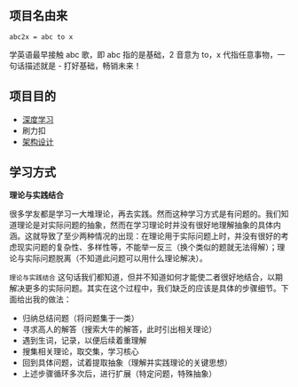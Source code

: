 ## 项目名由来

`abc2x = abc to x`

学英语最早接触 abc 歌，即 abc 指的是基础，2 音意为 to，x 代指任意事物，一句话描述就是 - 打好基础，畅销未来！

## 项目目的
- [深度学习](dl.md)
- 刷力扣
- [架构设计](jgsj.md)

## 学习方式
**理论与实践结合**

很多学友都是学习一大堆理论，再去实践。然而这种学习方式是有问题的。我们知道理论是对实际问题的抽象，然而在学习理论时并没有很好地理解抽象的具体内涵。这就导致了至少两种情况的出现：在理论用于实际问题上时，并没有很好的考虑现实问题的复杂性、多样性等，不能举一反三（换个类似的题就无法得解）；理论与实际问题脱离（不知道此问题可以用什么理论解决）。

`理论与实践结合` 这句话我们都知道，但并不知道如何才能使二者很好地结合，以期解决更多的实际问题。其实在这个过程中，我们缺乏的应该是具体的步骤细节。下面给出我的做法：
- 归纳总结问题（将问题集于一类）
- 寻求高人的解答（搜索大牛的解答，此时引出相关理论）
- 遇到生词，记录，以便后续着重理解
- 搜集相关理论，取交集，学习核心
- 回到具体问题，试着提取抽象（理解并实践理论的关键思想）
- 上述步骤循环多次后，进行扩展（特定问题，特殊抽象）
